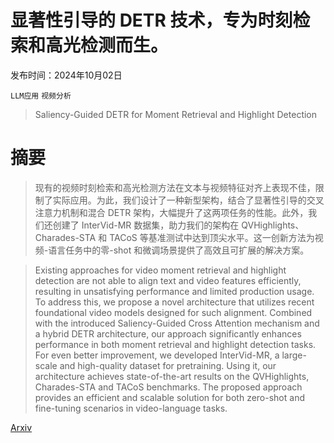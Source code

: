 # 显著性引导的 DETR 技术，专为时刻检索和高光检测而生。

发布时间：2024年10月02日

`LLM应用` `视频分析`

> Saliency-Guided DETR for Moment Retrieval and Highlight Detection

# 摘要

> 现有的视频时刻检索和高光检测方法在文本与视频特征对齐上表现不佳，限制了实际应用。为此，我们设计了一种新型架构，结合了显著性引导的交叉注意力机制和混合 DETR 架构，大幅提升了这两项任务的性能。此外，我们还创建了 InterVid-MR 数据集，助力我们的架构在 QVHighlights、Charades-STA 和 TACoS 等基准测试中达到顶尖水平。这一创新方法为视频-语言任务中的零-shot 和微调场景提供了高效且可扩展的解决方案。

> Existing approaches for video moment retrieval and highlight detection are not able to align text and video features efficiently, resulting in unsatisfying performance and limited production usage. To address this, we propose a novel architecture that utilizes recent foundational video models designed for such alignment. Combined with the introduced Saliency-Guided Cross Attention mechanism and a hybrid DETR architecture, our approach significantly enhances performance in both moment retrieval and highlight detection tasks. For even better improvement, we developed InterVid-MR, a large-scale and high-quality dataset for pretraining. Using it, our architecture achieves state-of-the-art results on the QVHighlights, Charades-STA and TACoS benchmarks. The proposed approach provides an efficient and scalable solution for both zero-shot and fine-tuning scenarios in video-language tasks.

[Arxiv](https://arxiv.org/abs/2410.01615)